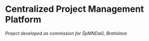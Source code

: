 # Centralized Project Management Platform
_Project developed as commission for ŠpMNDaG, Bratislava_
